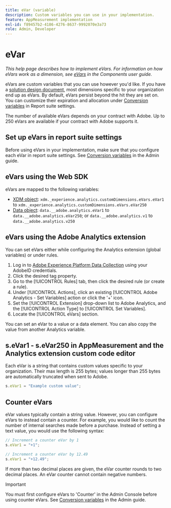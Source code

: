 ```yaml
---
title: eVar (variable)
description: Custom variables you can use in your implementation.
feature: AppMeasurement implementation
exl-id: f89457b2-4186-4276-8637-9992070e3a73
role: Admin, Developer
---
```

# eVar

*This help page describes how to implement eVars. For information on how eVars work as a dimension, see [eVars](/help/components/dimensions/evar.md) in the Components user guide.*

eVars are custom variables that you can use however you'd like. If you have a [solution design document](/help/implement/prepare/solution-design.md), most dimensions specific to your organization end up as eVars. By default, eVars persist beyond the hit they are set on. You can customize their expiration and allocation under [Conversion variables](/help/admin/admin/c-manage-report-suites/c-edit-report-suites/conversion-var-admin/conversion-var-admin.md) in Report suite settings.

The number of available eVars depends on your contract with Adobe. Up to 250 eVars are available if your contract with Adobe supports it.

## Set up eVars in report suite settings

Before using eVars in your implementation, make sure that you configure each eVar in report suite settings. See [Conversion variables](/help/admin/admin/c-manage-report-suites/c-edit-report-suites/conversion-var-admin/conversion-var-admin.md) in the Admin guide.

## eVars using the Web SDK

eVars are mapped to the following variables:

* [XDM object](/help/implement/aep-edge/xdm-var-mapping.md): `xdm._experience.analytics.customDimensions.eVars.eVar1` to `xdm._experience.analytics.customDimensions.eVars.eVar250`
* [Data object](/help/implement/aep-edge/data-var-mapping.md): `data.__adobe.analytics.eVar1` to `data.__adobe.analytics.eVar250`; or `data.__adobe.analytics.v1` to `data.__adobe.analytics.v250`

## eVars using the Adobe Analytics extension

You can set eVars either while configuring the Analytics extension (global variables) or under rules.

1. Log in to [Adobe Experience Platform Data Collection](https://experience.adobe.com/data-collection) using your AdobeID credentials.
2. Click the desired tag property.
3. Go to the [!UICONTROL Rules] tab, then click the desired rule (or create a rule).
4. Under [!UICONTROL Actions], click an existing [!UICONTROL Adobe Analytics - Set Variables] action or click the '+' icon.
5. Set the [!UICONTROL Extension] drop-down list to Adobe Analytics, and the [!UICONTROL Action Type] to [!UICONTROL Set Variables].
6. Locate the [!UICONTROL eVars] section.

You can set an eVar to a value or a data element. You can also copy the value from another Analytics variable.

## s.eVar1 - s.eVar250 in AppMeasurement and the Analytics extension custom code editor

Each eVar is a string that contains custom values specific to your organization. Their max length is 255 bytes; values longer than 255 bytes are automatically truncated when sent to Adobe.

```js
s.eVar1 = "Example custom value";
```

## Counter eVars

eVar values typically contain a string value. However, you can configure eVars to instead contain a counter. For example, you would like to count the number of internal searches made before a purchase. Instead of setting a text value, you would use the following syntax:

```js
// Increment a counter eVar by 1
s.eVar1 = "+1";

// Increment a counter eVar by 12.49
s.eVar1 = "+12.49";
```

If more than two decimal places are given, the eVar counter rounds to two decimal places. An eVar counter cannot contain negative numbers.

>[!IMPORTANT]
>
>You must first configure eVars to 'Counter' in the Admin Console before using counter eVars. See [Conversion variables](/help/admin/admin/c-manage-report-suites/c-edit-report-suites/conversion-var-admin/conversion-var-admin.md) in the Admin guide.

